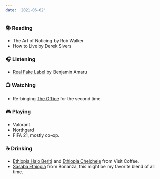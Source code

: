 ```yaml
---
date: '2021-06-02'
---
```


### 📚 Reading

- The Art of Noticing by Rob Walker
- How to Live by Derek Sivers

### 🎧 Listening

- [Real Fake Label](https://open.spotify.com/album/3glxRcRGZrdanny4lET5KG?si=OZn3wJNQR8SU8msJisfdMw) by Benjamin Amaru

### 📺 Watching

- Re-binging [The Office](https://www.imdb.com/title/tt0386676/) for the second time.

### 🎮 Playing

- Valorant
- Northgard
- FIFA 21, mostly co-op.

### ☕️ Drinking

- [Ethiopia Halo Beriti](https://visit-coffee.com/product/ethiopia-grade-1-halo-beriti/) and [Ethiopia Chelchele](https://visit-coffee.com/product/ethiopia-chelchele-kochere-grade-1/) from Visit Coffee.
- [Sasaba Ethiopia](https://shop.bonanzacoffee.de/products/sasaba) from Bonanza, this might be my favorite blend of all time.
